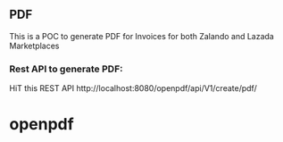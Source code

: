 ## PDF

This is a POC to generate PDF for Invoices for both Zalando and Lazada Marketplaces

### Rest API to generate PDF:
HiT this REST API http://localhost:8080/openpdf/api/V1/create/pdf/
# openpdf
